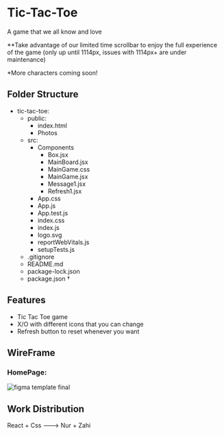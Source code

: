 # Tic-Tac-Toe
A game that we all know and love

**Take advantage of our limited time scrollbar to enjoy the full experience of the game (only up until 1114px, issues with 1114px+ are under maintenance)

*More characters coming soon!

## Folder Structure
- tic-tac-toe:
    - public:
        - index.html
        - Photos
    - src:
        - Components
            - Box.jsx
            - MainBoard.jsx
            - MainGame.css
            - MainGame.jsx
            - Message1.jsx
            - Refresh1.jsx
         - App.css
         - App.js
         - App.test.js
         - index.css
         - index.js
         - logo.svg
         - reportWebVitals.js
         - setupTests.js
    - .gitignore
    - README.md
    - package-lock.json
    - package.json †

## Features
- Tic Tac Toe game
- X/O with different icons that you can change
- Refresh button to reset whenever you want

## WireFrame
### HomePage:
![figma template final](https://user-images.githubusercontent.com/61557712/143403911-39e8eb5b-b14a-4fbf-82f4-03669ba6bc6b.jpg)


## Work Distribution
React + Css ---> Nur + Zahi
